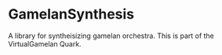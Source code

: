 # GamelanSynthesis
A library for syntheisizing gamelan orchestra. This is part of the VirtualGamelan Quark.
